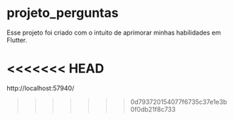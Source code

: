 # projeto_perguntas

Esse projeto foi criado com o intuito de aprimorar minhas habilidades em Flutter.

<<<<<<< HEAD
=======
http://localhost:57940/

>>>>>>> 0d793720154077f6735c37e1e3b0f0db21f8c733
